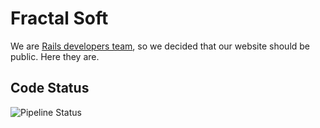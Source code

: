 # Fractal Soft

We are [Rails developers team](http://fractalsoft.org),
so we decided that our website should be public. Here they are.

## Code Status

![Pipeline Status](https://github.com/fractalsoft/fractalsoft.org/actions/workflows/pipeline.yaml/badge.svg)

